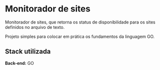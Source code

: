 # Monitorador de sites

Monitorador de sites, que retorna os status de disponibilidade para os sites definidos no arquivo de texto.

Projeto simples para colocar em prática os fundamentos da linguagem GO.
## Stack utilizada

**Back-end:** GO
